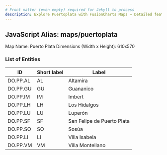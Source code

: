 ```yaml
---
# Front matter (even empty) required for Jekyll to process
description: Explore Puertoplata with FusionCharts Maps – Detailed features for seamless integration. Try now & enhance your data visualization today! 
---
```


## JavaScript Alias: maps/puertoplata

Map Name: Puerto Plata
Dimensions (Width x Height): 610x570





### List of Entities

ID | Short label | Label
---|---|---|
DO.PP.AL|AL|Altamira
DO.PP.GU|GU|Guananico
DO.PP.IM|IM|Imbert
DO.PP.LH|LH|Los Hidalgos
DO.PP.LU|LU|Luperón
DO.PP.SF|SF|San Felipe de Puerto Plata
DO.PP.SO|SO|Sosúa
DO.PP.LI|LI|Villa Isabela
DO.PP.VM|VM|Villa Montellano